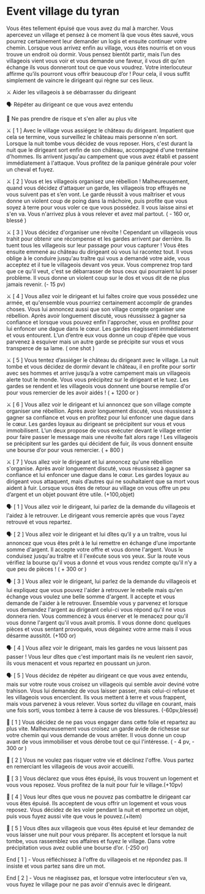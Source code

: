 # Event village du tyran

Vous êtes tellement épuisé que vous avez du mal à marcher. Vous apercevez un village et pensez à ce moment là que vous êtes sauvé, vous pourrez certainement leur demander un logis et ensuite continuer votre chemin. Lorsque vous arrivez enfin au village, vous êtes nourris et on vous trouve un endroit où dormir. Vous pensez bientôt partir, mais l’un des villageois vient vous voir et vous demande une faveur, il vous dit qu'en échange ils vous donneront tout ce que vous voudrez. Votre interlocuteur affirme qu’ils pourront vous offrir beaucoup d’or ! Pour cela, il vous suffit simplement de vaincre le dirigeant qui règne sur ces lieux.

:crossed_swords: Aider les villageois à se débarrasser du dirigeant

:speaking_head: Répéter au dirigeant ce que vous avez entendu

🚶 Ne pas prendre de risque et s'en aller au plus vite

:crossed_swords: [ 1 ] Avec le village vous assiégez le château du dirigeant. Impatient que cela se termine, vous surveillez le château mais personne n'en sort. Lorsque la nuit tombe vous décidez de vous reposer. Hors, c'est durant la nuit que le dirigeant sort enfin de son château, accompagné d'une trentaine d'hommes. Ils arrivent jusqu'au campement que vous avez établi et passent immédiatement à l'attaque. Vous profitez de la panique générale pour voler un cheval et fuyez.

:crossed_swords: [ 2 ] Vous et les villageois organisez une rébellion ! Malheureusement, quand vous décidez d'attaquer un garde, les villageois trop effrayés ne vous suivent pas et s’en vont. Le garde réussit à vous maîtriser et vous donne un violent coup de poing dans la mâchoire, puis profite que vous soyez à terre pour vous voler ce que vous possédez. Il vous laisse ainsi et s'en va. Vous n'arrivez plus à vous relever et avez mal partout. ( - 160 or, blessé )

:crossed_swords: [ 3 ] Vous décidez d'organiser une révolte ! Cependant un villageois vous trahit pour obtenir une récompense et les gardes arrivent par derrière. Ils tuent tous les villageois sur leur passage pour vous capturer ! Vous êtes ensuite emmené au château du dirigeant où vous lui racontez tout. Il vous oblige à le conduire jusqu'au traître qui vous a demandé votre aide, vous acceptez et il tue le villageois devant vos yeux. Vous comprenez trop tard que ce qu'il veut, c'est se débarrasser de tous ceux qui pourraient lui poser problème. Il vous donne un violent coup sur le dos et vous dit de ne plus jamais revenir. (- 15 pv)

:crossed_swords: [ 4 ] Vous allez voir le dirigeant et lui faîtes croire que vous possédez une armée, et qu'ensemble vous pourriez certainement accomplir de grandes choses. Vous lui annoncez aussi que son village compte organiser une rébellion. Après avoir longuement discuté, vous réussissez à gagner sa confiance et lorsque vous pouvez enfin l'approcher, vous en profitez pour lui enfoncer une dague dans le cœur. Les gardes réagissent immédiatement et vous entourent. L’un d’entre eux vous donne un coup d'épée que vous parvenez à esquiver mais un autre garde se précipite sur vous et vous transperce de sa lame. ( one shot )

:crossed_swords: [ 5 ] Vous tentez d’assiéger le château du dirigeant avec le village. La nuit tombe et vous décidez de dormir devant le château, il en profite pour sortir avec ses hommes et arrive jusqu’à a votre campement mais un villageois alerte tout le monde. Vous vous précipitez sur le dirigeant et le tuez. Les gardes se rendent et les villageois vous donnent une bourse remplie d'or pour vous remercier de les avoir aidés ! ( + 1200 or )

:crossed_swords: [ 6 ] Vous allez voir le dirigeant et lui annoncez que son village compte organiser une rébellion. Après avoir longuement discuté, vous réussissez à gagner sa confiance et vous en profitez pour lui enfoncer une dague dans le cœur. Les gardes loyaux au dirigeant se précipitent sur vous et vous immobilisent. L’un deux propose de vous exécuter devant le village entier pour faire passer le message mais une révolte fait alors rage ! Les villageois se précipitent sur les gardes qui décident de fuir, ils vous donnent ensuite une bourse d’or pour vous remercier. ( + 800 )

:crossed_swords: [ 7 ] Vous allez voir le dirigeant et lui annoncez qu'une rébellion s'organise. Après avoir longuement discuté, vous réussissez à gagner sa confiance et lui enfoncer une dague dans le cœur. Les gardes loyaux au dirigeant vous attaquent, mais d’autres qui ne souhaitaient que sa mort vous aident à fuir. Lorsque vous êtes de retour au village on vous offre un peu d’argent et un objet pouvant être utile. (+100,objet)

:speaking_head: [ 1 ] Vous allez voir le dirigeant, lui parlez de la demande du villageois et l'aidez à le retrouver. Le dirigeant vous remercie après que vous l'ayez retrouvé et vous repartez.

:speaking_head: [ 2 ] Vous allez voir le dirigeant et lui dîtes qu’il y a un traître, vous lui annoncez que vous êtes prêt à le lui remettre en échange d’une importante somme d'argent. Il accepte votre offre et vous donne l'argent. Vous le conduisez jusqu'au traître et il l'exécute sous vos yeux. Sur la route vous vérifiez la bourse qu'il vous a donné et vous vous rendez compte qu'il n’y a que peu de pièces ! ( + 300 or )

:speaking_head: [ 3 ] Vous allez voir le dirigeant, lui parlez de la demande du villageois et lui expliquez que vous pouvez l'aider à retrouver le rebelle mais qu'en échange vous voulez une belle somme d'argent. Il accepte et vous demande de l'aider à le retrouver. Ensemble vous y parvenez et lorsque vous demandez l'argent au dirigeant celui-ci vous répond qu'il ne vous donnera rien. Vous commencez à vous énerver et le menacez pour qu'il vous donne l'argent qu'il vous avait promis. Il vous donne donc quelques pièces et vous sentant provoqués, vous dégainez votre arme mais il vous désarme aussitôt. (+100 or)

:speaking_head: [ 4 ] Vous allez voir le dirigeant, mais les gardes ne vous laissent pas passer ! Vous leur dîtes que c'est important mais ils ne veulent rien savoir, ils vous menacent et vous repartez en poussant un juron.

:speaking_head: [ 5 ] Vous décidez de répéter au dirigeant ce que vous avez entendu, mais sur votre route vous croisez un villageois qui semble avoir deviné votre trahison. Vous lui demandez de vous laisser passer, mais celui-ci refuse et les villageois vous encerclent. Ils vous mettent à terre et vous frappent, mais vous parvenez à vous relever. Vous sortez du village en courant, mais une fois sorti, vous tombez à terre à cause de vos blessures. (-60pv,blessé)

🚶 [ 1 ] Vous décidez de ne pas vous engager dans cette folie et repartez au plus vite. Malheureusement vous croisez un garde avide de richesse sur votre chemin qui vous demande de vous arrêter. Il vous donne un coup avant de vous immobiliser et vous dérobe tout ce qui l'intéresse. ( - 4 pv, - 300 or )

🚶 [ 2 ] Vous ne voulez pas risquer votre vie et déclinez l'offre. Vous partez en remerciant les villageois de vous avoir accueilli.

🚶 [ 3 ] Vous déclarez que vous êtes épuisé, ils vous trouvent un logement et vous vous reposez. Vous profitez de la nuit pour fuir le village.(+10pv)

🚶 [ 4 ] Vous leur dîtes que vous ne pouvez pas combattre le dirigeant car vous êtes épuisé. Ils acceptent de vous offrir un logement et vous vous reposez. Vous décidez de les voler pendant la nuit et emportez un objet, puis vous fuyez aussi vite que vous le pouvez.(+item)

🚶 [ 5 ] Vous dîtes aux villageois que vous êtes épuisé et leur demandez de vous laisser une nuit pour vous préparer. Ils acceptent et lorsque la nuit tombe, vous rassemblez vos affaires et fuyez le village. Dans votre précipitation vous avez oublié une bourse d’or. (-250 or)

End [ 1 ] - Vous réfléchissez à l'offre du villageois et ne répondez pas. Il insiste et vous partez sans dire un mot.

End [ 2 ] - Vous ne réagissez pas, et lorsque votre interlocuteur s’en va, vous fuyez le village pour ne pas avoir d'ennuis avec le dirigeant.
